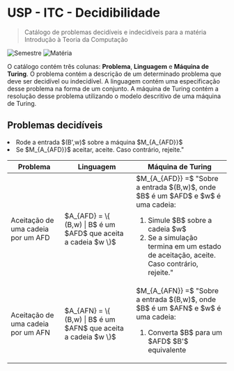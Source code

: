 # USP - ITC - Decidibilidade

> Catálogo de problemas decidíveis e indecidíveis para a matéria Introdução à Teoria da Computação

![Semestre](https://img.shields.io/badge/Semestre-5sem--2022-green)
![Matéria](https://img.shields.io/badge/Mat%C3%A9ria-ACH2043--ITC-blue)

O catálogo contém três colunas: **Problema**, **Linguagem** e **Máquina de Turing**. O problema contém a descrição de um determinado problema que deve ser 
decidível ou indecidível. A linguagem contém uma especificação desse problema na forma de um conjunto. A máquina de Turing contém a resolução desse 
problema utilizando o modelo descritivo de uma máquina de Turing.

## Problemas decidíveis

<table>
  <thead>
    <tr>
      <th>Problema</th>
      <th>Linguagem</th>
      <th>Máquina de Turing</th>
    </tr>
  </thead>
  <tbody>
    <tr>
      <td>Aceitação de uma cadeia por um AFD</td>
      <td>$A_{AFD} = \{ (B,w) | B$ é um $AFD$ que aceita a cadeia $w \}$</td>
      <td>$M_{A_{AFD}} =$ "Sobre a entrada $(B,w)$, onde $B$ é um $AFD$ e $w$ é uma cadeia:
        <ol>
          <li>Simule $B$ sobre a cadeia $w$</li>
          <li>Se a simulação termina em um estado de aceitação, aceite. Caso contrário, rejeite."</li>
        </ol>
      </td>
    </tr>
    <tr>
      <td>Aceitação de uma cadeia por um AFN</td>
      <td>$A_{AFN} = \{ (B,w) | B$ é um $AFN$ que aceita a cadeia $w \}$</td>
      <td>$M_{A_{AFN}} =$ "Sobre a entrada $(B,w)$, onde $B$ é um $AFN$ e $w$ é uma cadeia:
        <ol>
          <li>Converta $B$ para um $AFD$ $B'$ equivalente</td>
          <li>Rode a entrada $(B',w)$ sobre a máquina $M_{A_{AFD}}$</li>
          <li>Se $M_{A_{AFD}}$ aceitar, aceite. Caso contrário, rejeite."</li>
        </ol>
      </td>
    </tr>
  </tbody>
</table>
